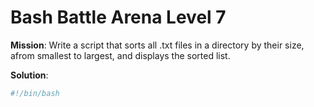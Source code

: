 # Bash Battle Arena Level 7  

**Mission**: Write a script that sorts all .txt files in a directory by their size, afrom smallest to largest, and displays the sorted list.  

**Solution**:  

``` bash
#!/bin/bash
